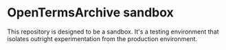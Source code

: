 # OpenTermsArchive sandbox

This repository is designed to be a sandbox. It's a testing environment that isolates outright experimentation from the production environment.
